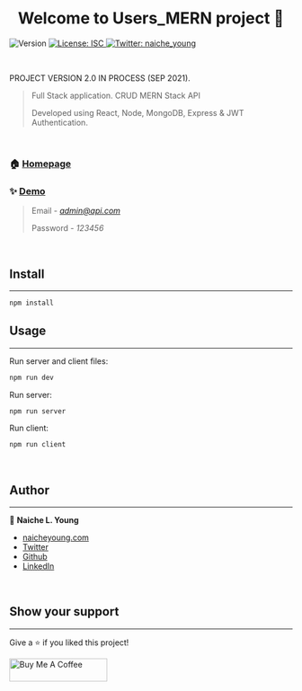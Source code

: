 <h1 align="center">Welcome to Users_MERN project 👋</h1>
<p>
  <img alt="Version" src="https://img.shields.io/badge/version-2.0.0-blue.svg?cacheSeconds=2592000" />
  <a href="#" target="_blank">
    <img alt="License: ISC" src="https://img.shields.io/badge/License-ISC-yellow.svg" />
  </a>
  <a href="https://twitter.com/naiche_young" target="_blank">
    <img alt="Twitter: naiche_young" src="https://img.shields.io/twitter/follow/naiche_young.svg?style=social" />
  </a>
</p>

<br/>

PROJECT VERSION 2.0 IN PROCESS (SEP 2021).

> Full Stack application. CRUD MERN Stack API
>
> Developed using React, Node, MongoDB, Express & JWT Authentication.


<br/>

### 🏠 [Homepage](https://clientscrud.herokuapp.com/)

### ✨ [Demo](https://clientscrud.herokuapp.com/)

> Email -  *admin@api.com*
>
> Password - *123456*

<br/>

## Install

---

```sh
npm install
```

## Usage

---

Run server and client files:

```sh
npm run dev
```

Run server:

```sh
npm run server
```

Run client:

```sh
npm run client
```

<br/>

## Author

---

👤 **Naiche L. Young**

* [naicheyoung.com](https://naicheyoung.com)
* [Twitter](https://twitter.com/naiche_young)
* [Github](https://github.com/nai-young)
* [LinkedIn](https://linkedin.com/in/naiyoung)

<br/>

## Show your support

---

Give a ⭐️ if you liked this project!

<a href="https://www.buymeacoffee.com/naiyoung" target="_blank"><img src="https://www.buymeacoffee.com/assets/img/custom_images/orange_img.png" alt="Buy Me A Coffee" style="height: 41px !important;width: 174px !important;" ></a>
